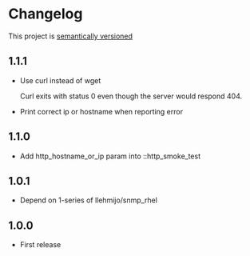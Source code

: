 # Changelog

This project is [semantically versioned](http://semver.org)

## 1.1.1

* Use curl instead of wget

  Curl exits with status 0 even though the server would respond 404.

* Print correct ip or hostname when reporting error

## 1.1.0

* Add http_hostname_or_ip param into ::http_smoke_test

## 1.0.1

* Depend on 1-series of llehmijo/snmp_rhel

## 1.0.0

* First release
